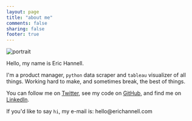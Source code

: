 ```yaml
---
layout: page
title: "about me"
comments: false
sharing: false
footer: true
---
```

<img id="portrait" src="https://dl.dropboxusercontent.com/s/7kzxgbwyjjf3tjx/me.png?dl=1&token_hash=AAG1z3dd9zlq4ATQ7pPy7RcS9rgVBcfJ_GGWzaj2FX3i2w" alt="portrait" />

Hello, my name is Eric Hannell.

I'm a product manager, `python` data scraper and `tableau` visualizer of all things. Working hard to make, and sometimes break, the best of things.

You can follow me on [Twitter](https://twitter.com/erichannell), see my code on [GitHub](https://github.com/erichannell), and find me on [LinkedIn](http://uk.linkedin.com/in/erichannell).

If you'd like to say `hi`, my e-mail is: <span style="unicode-bidi:bidi-override; direction: rtl;">moc.llennahcire@olleh</span>